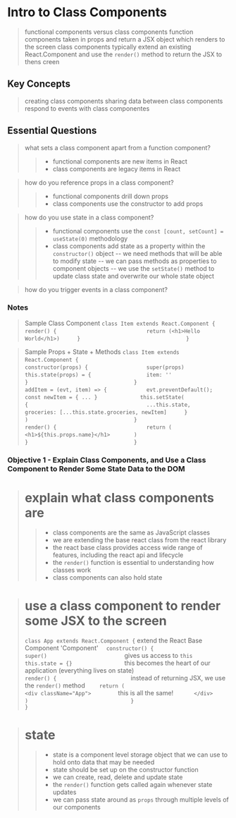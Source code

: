 # Intro to Class Components
> functional components versus class components
> function components taken in props and return a JSX object which renders to the screen
> class components typically extend an existing React.Component and use the `render()` method to return the JSX to thens creen

## Key Concepts
> creating class components
> sharing data between class components
> respond to events with class componentes

## Essential Questions
> what sets a class component apart from a function component?
>> - functional components are new items in React
>> - class components are legacy items in React

> how do you reference props in a class component?
>> - functional components drill down props
>> - class components use the constructor to add props

> how do you use state in a class component?
>> - functional components use the `const [count, setCount] = useState(0)` methodology
>> - class components add state as a property within the `constructor()` object
>> -- we need methods that will be able to modify state
>> -- we can pass methods as properties to component objects
>> -- we use the `setState()` method to update class state and overwrite our whole state object

> how do you trigger events in a class component?

### Notes
> Sample Class Component
> ` class Item extends React.Component { `
> `   render() {                         `
> `     return (<h1>Hello World</h1>)    `
> `   }                                  `
> ` }                                    `

> Sample Props + State + Methods
> ` class Item extends React.Component { `
> `                                      `
> `   constructor(props) {               `
> `     super(props)                     `
> `     this.state(props) = {            `
> `       item: ''                       `
> `     }                                `
> `   }                                  `
> `                                      `
> `  addItem = (evt, item) => {          `
> `    evt.preventDefault();             `
> `    const newItem = { ... }           `
> `    this.setState(                    `
> `      {                               `
> `        ...this.state,                `
> `        groceries: [...this.state.groceries, newItem] `
> `      }                               `
> `    )                                 `
> `  }                                   `
> `                                      `
> `   render() {                         `
> `     return (                         `
> `       <h1>${this.props.name}</h1>    `
> `     )                                `
> `   }                                  `
> ` }                                    `

### Objective 1 - Explain Class Components, and Use a Class Component to Render Some State Data to the DOM
> explain what class components are
> =================================
>> - class components are the same as JavaScript classes
>> - we are extending the base react class from the react library
>> - the react base class provides access wide range of features, including the react api and lifecycle
>> - the `render()` function is essential to understanding how classes work
>> - class components can also hold state

> use a class component to render some JSX to the screen
> ======================================================
> ` class App extends React.Component { ` extend the React Base Component 'Component'
> `   constructor() {                   `
> `     super()                         ` gives us access to `this`
> `     this.state = {}                 ` this becomes the heart of our application (everything lives on state)
> `                                     `
> `   render() {                        ` instead of returning JSX, we use the `render()` method
> `     return (                        `
> `       <div className="App">         ` this is all the same!
> `       </div>                        `
> `     )                               `
> `   }                                 `
> ` }                                   `

> state
> =====
>> - state is a component level storage object that we can use to hold onto data that may be needed
>> - state should be set up on the constructor function
>> - we can create, read, delete and update state
>> - the `render()` function gets called again whenever state updates
>> - we can pass state around as `props` through multiple levels of our components